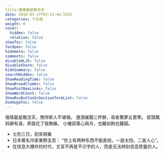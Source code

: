 ```yaml
---
title:傷情最是晚涼天
date: 2018-03-17T03:13:44.555Z
categories: 十日痰
weight: 0
cover:
  hidden: false
  relative: false
showToc: false
TocOpen: false
hidemeta: false
comments: false
disableHLJS: false
disableShare: false
hideSummary: false
searchHidden: false
ShowReadingTime: false
ShowBreadCrumbs: false
ShowPostNavLinks: false
ShowWordCount: false
ShowRssButtonInSectionTermList: false
UseHugoToc: false
---
```


傷情最是晚涼天，憔悴斯人不堪憐。
邀酒摧腸三杯醉，尋香驚夢五更寒。
釵頭鳳斜卿有淚，荼靡花了我無緣。
小樓寂寞心與月，也難如鉤也難圓。


* 士別三日，刮宮相看
* 日本著名作家東野圭吾： “世上有两种东西不能直视，一是太阳，二是人心”。
* 在信息大爆炸的时代，文盲不再是不识字的人，而是无法辨别信息质量的人。
